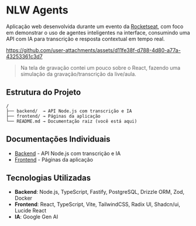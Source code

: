 # NLW Agents

Aplicação web desenvolvida durante um evento da [Rocketseat](https://www.rocketseat.com.br/), com foco em demonstrar o uso de agentes inteligentes na interface, consumindo uma API com IA para transcrição e resposta contextual em tempo real.

https://github.com/user-attachments/assets/d11fe38f-d788-4d80-a77a-43253361c3d7

> Na tela de gravação contei um pouco sobre o React, fazendo uma simulação da gravação/transcrição da live/aula.

## Estrutura do Projeto

```
/
├── backend/  → API Node.js com transcrição e IA
├── frontend/ → Páginas da aplicação
└── README.md → Documentação raiz (você está aqui)
```

## Documentações Individuais

- [Backend](./backend/README.md) - API Node.js com transcrição e IA
- [Frontend](./frontend/README.md) - Páginas da aplicação

## Tecnologias Utilizadas

- **Backend**: Node.js, TypeScript, Fastify, PostgreSQL, Drizzle ORM, Zod, Docker
- **Frontend**: React, TypeScript, Vite, TailwindCSS, Radix UI, Shadcn/ui, Lucide React
- **IA**: Google Gen AI
